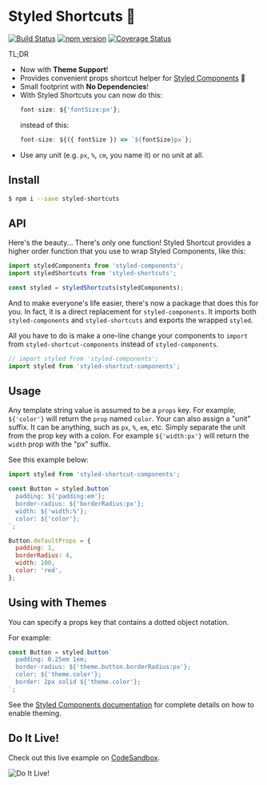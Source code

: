 # Styled Shortcuts 💅
[![Build Status](https://travis-ci.org/donavon/styled-shortcuts.svg?branch=master)](https://travis-ci.org/donavon/styled-shortcuts)
[![npm version](https://img.shields.io/npm/v/styled-shortcuts.svg)](https://www.npmjs.com/package/styled-shortcuts)
[![Coverage Status](https://coveralls.io/repos/github/donavon/styled-shortcuts/badge.svg?branch=master)](https://coveralls.io/github/donavon/styled-shortcuts?branch=master)

TL;DR

* Now with **Theme Support**!
* Provides convenient props shortcut helper for
[Styled Components](https://www.npmjs.com/package/styled-components) 💅
* Small footprint with **No Dependencies**!
* With Styled Shortcuts you can now do this:
  ```js
  font-size: ${'fontSize:px'};
  ```
  instead of this:
  ```js
  font-size: ${({ fontSize }) => `${fontSize}px`};
  ```
* Use any unit (e.g. `px`, `%`, `cm`, you name it) or no unit at all.

## Install
```bash
$ npm i --save styled-shortcuts
```

## API

Here's the beauty... There's only one function!
Styled Shortcut provides a higher order function that you use to wrap Styled Components, like this:

```js
import styledComponents from 'styled-components';
import styledShortcuts from 'styled-shortcuts';

const styled = styledShortcuts(styledComponents);
```

And to make everyone's life easier, there's now a package that does this for you.
In fact, it is a direct replacement for `styled-components`.
It imports both `styled-components` and `styled-shortcuts` and exports the wrapped `styled`.

All you have to do is make a one-line change your components to `import` from `styled-shortcut-components`
instead of `styled-components`.
```js
// import styled from 'styled-components';
import styled from 'styled-shortcut-components';
```

## Usage

Any template string value is assumed to be a `props` key.
For example, `${'color'}` will return the `prop` named `color`.
Your can also assign a "unit" suffix. It can be anything, such as `px`, `%`, `em`, etc.
Simply separate the unit from the prop key with a colon.
For example `${'width:px'}` will return the `width` prop with the "px" suffix.

See this example below:
```js
import styled from 'styled-shortcut-components';

const Button = styled.button`
  padding: ${'padding:em'};
  border-radius: ${'borderRadius:px'};
  width: ${'width:%'};
  color: ${'color'};
`;

Button.defaultProps = {
  padding: 1,
  borderRadius: 4,
  width: 100,
  color: 'red',
};
```

## Using with Themes

You can specify a props key that contains a dotted object notation.

For example:
```js
const Button = styled.button`
  padding: 0.25em 1em;
  border-radius: ${'theme.button.borderRadius:px'};
  color: ${'theme.color'};
  border: 2px solid ${'theme.color'};
`;
```
See the [Styled Components documentation](https://www.styled-components.com/docs/advanced#theming)
for complete details on how to enable theming.

## Do It Live!

Check out this live example on [CodeSandbox](https://codesandbox.io/s/jRE0XxR9v).

![Do It Live!](https://media.giphy.com/media/q7UpJegIZjsk0/giphy.gif)
